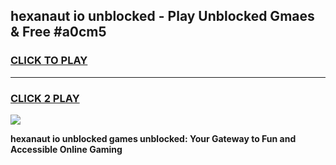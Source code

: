 
## hexanaut io unblocked - Play Unblocked Gmaes & Free #a0cm5
<h3>
<a href="https://news.freeplayer.one?title=hexanaut_io_unblocked&ref=24F">CLICK TO PLAY</a></h3>
<hr>

<h3>
<a href="https://news.freeplayer.one?title=hexanaut_io_unblocked&ref=24F">CLICK 2 PLAY</a>
  
</h3>

<a href="https://news.freeplayer.one?title=hexanaut_io_unblocked&ref=24F/"><img src="https://clearcache.store/games.png"></a>


**hexanaut io unblocked games unblocked: Your Gateway to Fun and Accessible Online Gaming**
